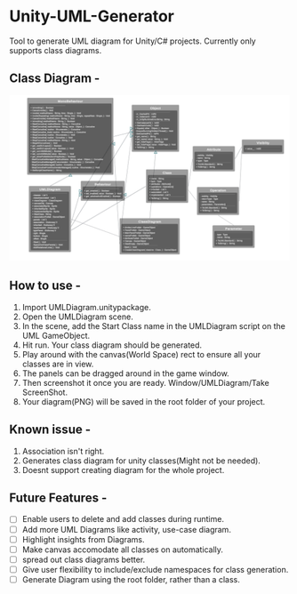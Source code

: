 # Unity-UML-Generator
Tool to generate UML diagram for Unity/C# projects.
Currently only supports class diagrams.

## Class Diagram -
![ScreenShot](https://github.com/kewalkishang/Unity-UML-Generator/blob/main/UMLDiagram7-12-2023_11:24:00_PM.png)

## How to use -
1. Import UMLDiagram.unitypackage.
2. Open the UMLDiagram scene.
3. In the scene, add the Start Class name in the UMLDiagram script on the UML GameObject.
4. Hit run. Your class diagram should be generated.
5. Play around with the canvas(World Space) rect to ensure all your classes are in view.
6. The panels can be dragged around in the game window.
7. Then screenshot it once you are ready. Window/UMLDiagram/Take ScreenShot.
8. Your diagram(PNG) will be saved in the root folder of your project.

## Known issue -
1. Association isn't right.
2. Generates class diagram for unity classes(Might not be needed).
3. Doesnt support creating diagram for the whole project.

## Future Features -
- [ ] Enable users to delete and add classes during runtime.
- [ ] Add more UML Diagrams like activity, use-case diagram.
- [ ] Highlight insights from Diagrams.
- [ ] Make canvas accomodate all classes on automatically.
- [ ] spread out class diagrams better.
- [ ] Give user flexibility to include/exclude namespaces for class generation.
- [ ] Generate Diagram using the root folder, rather than a class.
